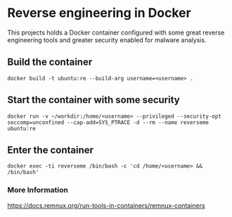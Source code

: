 # Reverse engineering in Docker
This projects holds a Docker container configured with some great reverse engineering tools and greater security enabled for malware analysis.
## Build the container
```
docker build -t ubuntu:re --build-arg username=<username> .
```
## Start the container with some security
```
docker run -v ~/workdir:/home/<username> --privileged --security-opt seccomp=unconfined --cap-add=SYS_PTRACE -d --rm --name reverseme ubuntu:re
```
## Enter the container
```
docker exec -ti reverseme /bin/bash -c 'cd /home/<username> && /bin/bash'
```
### More Information
https://docs.remnux.org/run-tools-in-containers/remnux-containers
